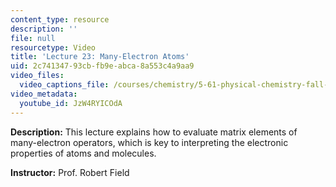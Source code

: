 ```yaml
---
content_type: resource
description: ''
file: null
resourcetype: Video
title: 'Lecture 23: Many-Electron Atoms'
uid: 2c741347-93cb-fb9e-abca-8a553c4a9aa9
video_files:
  video_captions_file: /courses/chemistry/5-61-physical-chemistry-fall-2017/lecture-videos/many-electron-atoms/JzW4RYICOdA.vtt
video_metadata:
  youtube_id: JzW4RYICOdA
---
```


**Description:** This lecture explains how to evaluate matrix elements of many-electron operators, which is key to interpreting the electronic properties of atoms and molecules.

**Instructor:** Prof. Robert Field